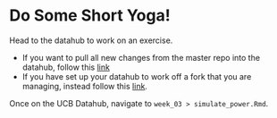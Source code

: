 # Do Some Short Yoga! 

Head to the datahub to work on an exercise. 

- If you want to pull all new changes from the master repo into the datahub, follow this [link](http://datahub.berkeley.edu/hub/user-redirect/git-pull?repo=https://github.com/UCB-MIDS/w241&branch=master&urlpath=rstudio)
- If you have set up your datahub to work off a fork that you are managing, instead follow this [link](https://datahub.berkeley.edu/user/USERNAME/rstudio/). 

Once on the UCB Datahub, navigate to `week_03 > simulate_power.Rmd`.
